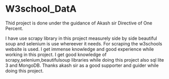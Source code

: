 # W3school_DatA
Thid project is done under the guidance of Akash sir Directive of One Percent.

I have use scrapy library in this project measurely side by side beautiful soup and selenium is use whereever it needs.
For scraping the w3schools website is used.
I get immense knowledge and good experience while working in this project.
I get good knowledge of scrapy,selenium,beautifulsoup libraries while doing this project also sql lite 3 and MongoDB.
Thanks akash sir as a good supporter and guider while doing this project.
